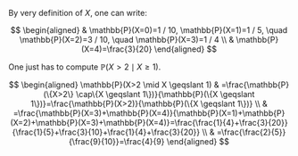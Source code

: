 
By very definition of $X$, one can write:

$$
\begin{aligned}
& \mathbb{P}(X=0)=1 / 10, \mathbb{P}(X=1)=1 / 5, \quad \mathbb{P}(X=2)=3 / 10, \quad \mathbb{P}(X=3)=1 / 4 \\
& \mathbb{P}(X=4)=\frac{3}{20}
\end{aligned}
$$

One just has to compute $\mathbb{P}(X>2 \mid X \geqslant 1)$.

$$
\begin{aligned}
\mathbb{P}(X>2 \mid X \geqslant 1) & =\frac{\mathbb{P}(\{X>2\} \cap\{X \geqslant 1\})}{\mathbb{P}(\{X \geqslant 1\})}=\frac{\mathbb{P}(X>2)}{\mathbb{P}(\{X \geqslant 1\})} \\
& =\frac{\mathbb{P}(X=3)+\mathbb{P}(X=4)}{\mathbb{P}(X=1)+\mathbb{P}(X=2)+\mathbb{P}(X=3)+\mathbb{P}(X=4)}=\frac{\frac{1}{4}+\frac{3}{20}}{\frac{1}{5}+\frac{3}{10}+\frac{1}{4}+\frac{3}{20}} \\
& =\frac{\frac{2}{5}}{\frac{9}{10}}=\frac{4}{9}
\end{aligned}
$$